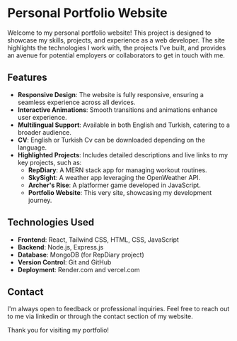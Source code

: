 # Personal Portfolio Website

Welcome to my personal portfolio website! This project is designed to showcase my skills, projects, and experience as a web developer. The site highlights the technologies I work with, the projects I've built, and provides an avenue for potential employers or collaborators to get in touch with me.

## Features

- **Responsive Design**: The website is fully responsive, ensuring a seamless experience across all devices.
- **Interactive Animations**: Smooth transitions and animations enhance user experience.
- **Multilingual Support**: Available in both English and Turkish, catering to a broader audience.
- **CV**: English or Turkish Cv can be downloaded depending on the language.
- **Highlighted Projects**: Includes detailed descriptions and live links to my key projects, such as:
  - **RepDiary**: A MERN stack app for managing workout routines.
  - **SkySight**: A weather app leveraging the OpenWeather API.
  - **Archer's Rise**: A platformer game developed in JavaScript.
  - **Portfolio Website**: This very site, showcasing my development journey.


## Technologies Used

- **Frontend**: React, Tailwind CSS, HTML, CSS, JavaScript
- **Backend**: Node.js, Express.js
- **Database**: MongoDB (for RepDiary project)
- **Version Control**: Git and GitHub
- **Deployment**: Render.com and vercel.com




## Contact
I'm always open to feedback or professional inquiries. Feel free to reach out to me via linkedin or through the contact section of my website.

Thank you for visiting my portfolio!
